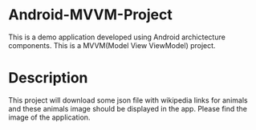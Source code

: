 # Android-MVVM-Project

This is a demo application developed using Android archictecture components. This is a MVVM(Model View ViewModel) project.

# Description

This project will download some json file with wikipedia links for animals and these animals image should be displayed in the app.
Please find the image of the application.
